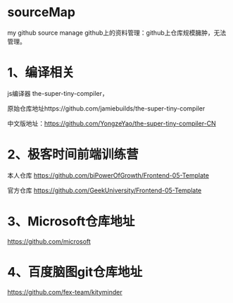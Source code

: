 # sourceMap
my github source manage
github上的资料管理：github上仓库规模臃肿，无法管理。

# 1、编译相关
js编译器 the-super-tiny-compiler，

原始仓库地址https://github.com/jamiebuilds/the-super-tiny-compiler

中文版地址：https://github.com/YongzeYao/the-super-tiny-compiler-CN

# 2、极客时间前端训练营
本人仓库 https://github.com/biPowerOfGrowth/Frontend-05-Template

官方仓库 https://github.com/GeekUniversity/Frontend-05-Template

# 3、Microsoft仓库地址

https://github.com/microsoft

# 4、百度脑图git仓库地址

https://github.com/fex-team/kityminder
